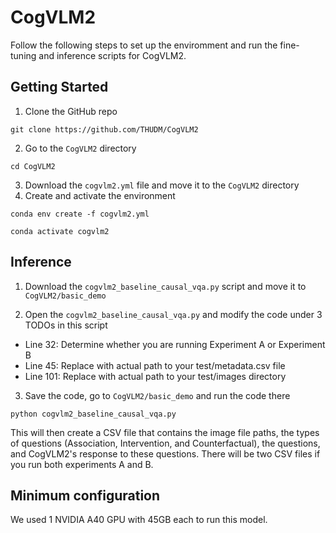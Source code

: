 # CogVLM2

Follow the following steps to set up the enviromment and run the fine-tuning and inference scripts for CogVLM2. 

## Getting Started

1. Clone the GitHub repo

``git clone https://github.com/THUDM/CogVLM2``

2. Go to the ``CogVLM2`` directory
   
``cd CogVLM2``

3. Download the ``cogvlm2.yml`` file and move it to the ``CogVLM2`` directory
4. Create and activate the environment

``conda env create -f cogvlm2.yml``

``conda activate cogvlm2``

## Inference

1. Download the ``cogvlm2_baseline_causal_vqa.py`` script and move it to ``CogVLM2/basic_demo``

2. Open the ``cogvlm2_baseline_causal_vqa.py`` and modify the code under 3 TODOs in this script

- Line 32: Determine whether you are running Experiment A or Experiment B
- Line 45: Replace with actual path to your test/metadata.csv file
- Line 101: Replace with actual path to your test/images directory

3. Save the code, go to ``CogVLM2/basic_demo`` and run the code there

``python cogvlm2_baseline_causal_vqa.py``

This will then create a CSV file that contains the image file paths, the types of questions (Association, Intervention, and Counterfactual), the questions, and CogVLM2's response to these questions. There will be two CSV files if you run both experiments A and B.

## Minimum configuration

We used 1 NVIDIA A40 GPU with 45GB each to run this model.
